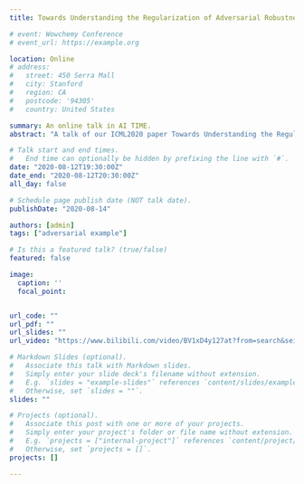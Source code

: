 ```yaml
---
title: Towards Understanding the Regularization of Adversarial Robustness on Neural Networks

# event: Wowchemy Conference
# event_url: https://example.org

location: Online
# address:
#   street: 450 Serra Mall
#   city: Stanford
#   region: CA
#   postcode: '94305'
#   country: United States

summary: An online talk in AI TIME.
abstract: "A talk of our ICML2020 paper Towards Understanding the Regularization of Adversarial Robustness on Neural Networks."

# Talk start and end times.
#   End time can optionally be hidden by prefixing the line with `#`.
date: "2020-08-12T19:30:00Z"
date_end: "2020-08-12T20:30:00Z"
all_day: false

# Schedule page publish date (NOT talk date).
publishDate: "2020-08-14"

authors: [admin]
tags: ["adversarial example"]

# Is this a featured talk? (true/false)
featured: false

image:
  caption: ''
  focal_point: 


url_code: ""
url_pdf: ""
url_slides: ""
url_video: "https://www.bilibili.com/video/BV1xD4y127at?from=search&seid=3600122042190491606"

# Markdown Slides (optional).
#   Associate this talk with Markdown slides.
#   Simply enter your slide deck's filename without extension.
#   E.g. `slides = "example-slides"` references `content/slides/example-slides.md`.
#   Otherwise, set `slides = ""`.
slides: ""

# Projects (optional).
#   Associate this post with one or more of your projects.
#   Simply enter your project's folder or file name without extension.
#   E.g. `projects = ["internal-project"]` references `content/project/deep-learning/index.md`.
#   Otherwise, set `projects = []`.
projects: []

---
```

